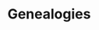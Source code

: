 ---
ee_id: '63'
site: '1'
type: '2'
long_id: 2008-074 Genealogies
url: 2008-074-genealogies
title: Genealogies
year: '2008'
medium: Pen on paper
commission:
dims:
pitch: "​A drawing of my influences."
ps: <p>Part of the Genealogies project at the <a title="" href="http://www.lux.org.uk/blog/genealogies-cory-arcangel">Lux</a>
  Center in the UK. It may not seem it, but it is actually pretty accurate cause for
  some reason I took this really seriously (ps – made bfr Tiger Woods scandal). So
  if u ever wondered,………
live_url:
related:
youtube:
imgs: 2008_074_Genealogies_Full_Database_IH.jpg
subheading:
display_year: '2008'
download:
add_credit:
add_credits:
related_code:
layout: things-i-made
---